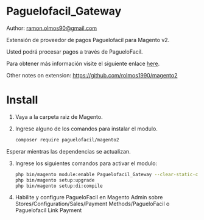 Paguelofacil_Gateway
======================

Author: [ramon.olmos90@gmail.com](mailto:ramon.olmos90@gmail.com)

Extensión de proveedor de pagos Paguelofacil para Magento v2.

Usted podrá procesar pagos a través de PagueloFacil.

Para obtener más información visite el siguiente enlace [here](https://developers.paguelofacil.com/ecommerce/magento).

Other notes on extension: https://github.com/rolmos1990/magento2

Install
=======

1. Vaya a la carpeta raiz de Magento.

2. Ingrese alguno de los comandos para instalar el modulo.

    ```bash
    composer require paguelofacil/magento2
    ```
Esperar mientras las dependencias se actualizan.

3. Ingrese los siguientes comandos para activar el modulo:

    ```bash
    php bin/magento module:enable Paguelofacil_Gateway --clear-static-content
    php bin/magento setup:upgrade
   php bin/magento setup:di:compile
    ```
4. Habilite y configure PagueloFacil en Magento Admin sobre Stores/Configuration/Sales/Payment Methods/PagueloFacil o Paguelofacil Link Payment


